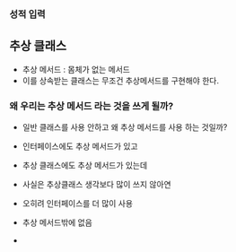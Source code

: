 
### 성적 입력 ###


## 추상 클래스

-  추상 메서드 : 몸체가 없는 메서드
- 이를 상속받는 클래스는 무조건 추상메서드를 구현해야 한다.

### 왜 우리는 추상 메서드 라는 것을 쓰게 될까?

- 일반 클래스를 사용 안하고 왜 추상 메서드를 사용 하는 것일까?
- 인터페이스에도 추상 메서드가 있고 
- 추상 클래스에도 추상 메서드가 있는데

- 사실은 추상클래스 생각보다 많이 쓰지 않아연 
- 오히려 인터페이스를 더 많이 사용
- 추상 메서드밖에 없음
- 
<!--stackedit_data:
eyJoaXN0b3J5IjpbMTg4NDYzODQ3MCwtOTQ5MzAyNzg5LDM1Mj
Q1NTYwMSw0OTc4MTg4MTBdfQ==
-->